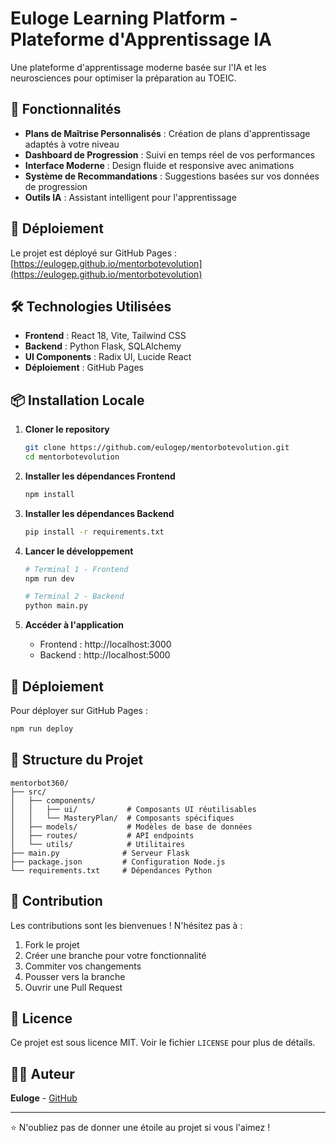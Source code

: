# Euloge Learning Platform - Plateforme d'Apprentissage IA

Une plateforme d'apprentissage moderne basée sur l'IA et les neurosciences pour optimiser la préparation au TOEIC.

## 🌟 Fonctionnalités

- **Plans de Maîtrise Personnalisés** : Création de plans d'apprentissage adaptés à votre niveau
- **Dashboard de Progression** : Suivi en temps réel de vos performances
- **Interface Moderne** : Design fluide et responsive avec animations
- **Système de Recommandations** : Suggestions basées sur vos données de progression
- **Outils IA** : Assistant intelligent pour l'apprentissage

## 🚀 Déploiement

Le projet est déployé sur GitHub Pages : [https://eulogep.github.io/mentorbotevolution](https://eulogep.github.io/mentorbotevolution)

## 🛠 Technologies Utilisées

- **Frontend** : React 18, Vite, Tailwind CSS
- **Backend** : Python Flask, SQLAlchemy
- **UI Components** : Radix UI, Lucide React
- **Déploiement** : GitHub Pages

## 📦 Installation Locale

1. **Cloner le repository**
   ```bash
   git clone https://github.com/eulogep/mentorbotevolution.git
   cd mentorbotevolution
   ```

2. **Installer les dépendances Frontend**
   ```bash
   npm install
   ```

3. **Installer les dépendances Backend**
   ```bash
   pip install -r requirements.txt
   ```

4. **Lancer le développement**
   ```bash
   # Terminal 1 - Frontend
   npm run dev
   
   # Terminal 2 - Backend
   python main.py
   ```

5. **Accéder à l'application**
   - Frontend : http://localhost:3000
   - Backend : http://localhost:5000

## 🚀 Déploiement

Pour déployer sur GitHub Pages :

```bash
npm run deploy
```

## 📁 Structure du Projet

```
mentorbot360/
├── src/
│   ├── components/
│   │   ├── ui/           # Composants UI réutilisables
│   │   └── MasteryPlan/  # Composants spécifiques
│   ├── models/           # Modèles de base de données
│   ├── routes/           # API endpoints
│   └── utils/            # Utilitaires
├── main.py              # Serveur Flask
├── package.json         # Configuration Node.js
└── requirements.txt     # Dépendances Python
```

## 🤝 Contribution

Les contributions sont les bienvenues ! N'hésitez pas à :
1. Fork le projet
2. Créer une branche pour votre fonctionnalité
3. Commiter vos changements
4. Pousser vers la branche
5. Ouvrir une Pull Request

## 📄 Licence

Ce projet est sous licence MIT. Voir le fichier `LICENSE` pour plus de détails.

## 👨‍💻 Auteur

**Euloge** - [GitHub](https://github.com/eulogep)

---

⭐ N'oubliez pas de donner une étoile au projet si vous l'aimez ! 